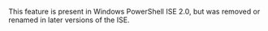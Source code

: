 ---
---
<Token xmlns:xlink="http://www.w3.org/1999/xlink">This feature is present in Windows PowerShell ISE 2.0, but was removed or renamed in later versions of the ISE.</Token>